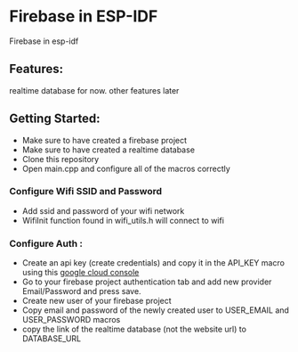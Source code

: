 # Firebase in ESP-IDF


Firebase in esp-idf

## Features:
realtime database for now. other features later

## Getting Started:
- Make sure to have created a firebase project 
- Make sure to have created a realtime database 
- Clone this repository
- Open main.cpp and configure all of the macros correctly 
### Configure Wifi SSID and Password
- Add ssid and password of your wifi network
- WifiInit function found in wifi_utils.h will connect to wifi
### Configure Auth :
- Create an api key (create credentials) and copy it in the API_KEY macro using this [google cloud console](https://console.cloud.google.com/apis/credentials)
- Go to your firebase project authentication tab and add new provider Email/Password and press save.
- Create new user of your firebase project
- Copy email and password of the newly created user to USER_EMAIL and USER_PASSWORD macros
- copy the link of the realtime database (not the website url) to DATABASE_URL 


